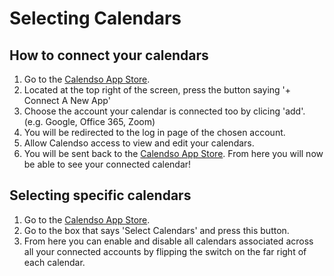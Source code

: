 # Selecting Calendars

## How to connect your calendars

1. Go to the [Calendso App Store](https://app.calendso.com/integrations).
2. Located at the top right of the screen, press the button saying '+ Connect A New App'
3. Choose the account your calendar is connected too by clicing 'add'. (e.g. Google, Office 365, Zoom)
4. You will be redirected to the log in page of the chosen account.
5. Allow Calendso access to view and edit your calendars.
6. You will be sent back to the [Calendso App Store](https://app.calendso.com/integrations). From here you will now be able to see your connected calendar!

## Selecting specific calendars

1. Go to the [Calendso App Store](https://app.calendso.com/integrations).
2.  Go to the box that says 'Select Calendars' and press this button.
3. From here you can enable and disable all calendars associated across all your connected accounts by flipping the switch on the far right of each calendar.